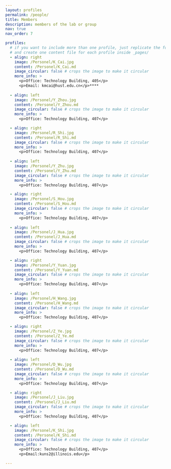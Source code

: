 ```yaml
---
layout: profiles
permalink: /people/
title: Members
description: members of the lab or group
nav: true
nav_order: 7

profiles:
  # if you want to include more than one profile, just replicate the following block
  # and create one content file for each profile inside _pages/
  - align: right
    image: /Personel/K_Cai.jpg
    content: /Personel/K_Cai.md
    image_circular: false # crops the image to make it circular
    more_info: >
      <p>Office: Technology Building, 405</p>
      <p>Email: kmcai@hust.edu.cn</p>****
      
  - align: left
    image: /Personel/Y_Zhou.jpg
    content: /Personel/Y_Zhou.md
    image_circular: false # crops the image to make it circular
    more_info: >
      <p>Office: Technology Building, 407</p>

  - align: right
    image: /Personel/R_Shi.jpg
    content: /Personel/R_Shi.md
    image_circular: false # crops the image to make it circular
    more_info: >
      <p>Office: Technology Building, 407</p>
      
  - align: left
    image: /Personel/Y_Zhu.jpg
    content: /Personel/Y_Zhu.md
    image_circular: false # crops the image to make it circular
    more_info: >
      <p>Office: Technology Building, 407</p>

  - align: right
    image: /Personel/S_Hou.jpg
    content: /Personel/S_Hou.md
    image_circular: false # crops the image to make it circular
    more_info: >
      <p>Office: Technology Building, 407</p>
      
  - align: left
    image: /Personel/J_Hua.jpg
    content: /Personel/J_Hua.md
    image_circular: false # crops the image to make it circular
    more_info: >
      <p>Office: Technology Building, 407</p>

  - align: right
    image: /Personel/Y_Yuan.jpg
    content: /Personel/Y_Yuan.md
    image_circular: false # crops the image to make it circular
    more_info: >
      <p>Office: Technology Building, 407</p>
      
  - align: left
    image: /Personel/H_Wang.jpg
    content: /Personel/H_Wang.md
    image_circular: false # crops the image to make it circular
    more_info: >
      <p>Office: Technology Building, 407</p>

  - align: right
    image: /Personel/Z_Ye.jpg
    content: /Personel/Z_Ye.md
    image_circular: false # crops the image to make it circular
    more_info: >
      <p>Office: Technology Building, 407</p>
      
  - align: left
    image: /Personel/D_Wu.jpg
    content: /Personel/D_Wu.md
    image_circular: false # crops the image to make it circular
    more_info: >
      <p>Office: Technology Building, 407</p>

  - align: right
    image: /Personel/J_Liu.jpg
    content: /Personel/J_Liu.md
    image_circular: false # crops the image to make it circular
    more_info: >
      <p>Office: Technology Building, 407</p>

  - align: left
    image: /Personel/K_Shi.jpg
    content: /Personel/K_Shi.md
    image_circular: false # crops the image to make it circular
    more_info: >
      <p>Office: Technology Building, 407</p>
      <p>Email:kuns2@illinois.edu</p>

---
```

